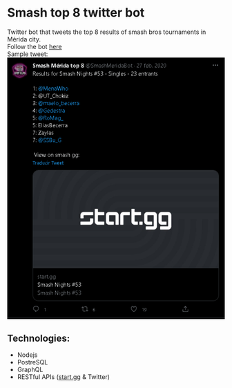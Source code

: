 # Smash top 8 twitter bot

Twitter bot that tweets the top 8 results of smash bros tournaments in Mérida city.  
Follow the bot [here](https://twitter.com/SmashMeridaBot)  
Sample tweet:  
![tweet-screenshot](images/screenshot.png)

## Technologies:
* Nodejs
* PostreSQL
* GraphQL
* RESTful APIs ([start.gg](https://developer.start.gg/reference/query.doc.html) & Twitter)